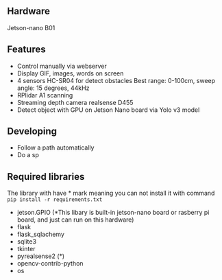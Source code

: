 ## Hardware
Jetson-nano B01 

## Features
- Control manually via webserver
- Display GIF, images, words on screen
- 4 sensors HC-SR04 for detect obstacles Best range: 0-100cm, sweep angle: 15 degrees, 44kHz 
- RPlidar A1 scanning
- Streaming depth camera realsense D455
- Detect object with GPU on Jetson Nano board via Yolo v3 model

## Developing
- Follow a path automatically
- Do a sp

## Required libraries
The library with have * mark meaning you can not install it with command `pip install -r requirements.txt`
- jetson.GPIO (*This libary is built-in jetson-nano board or rasberry pi board, and just can run on this hardware)
- flask
- flask_sqlachemy
- sqlite3
- tkinter
- pyrealsense2  (*)
- opencv-contrib-python
- os
    
